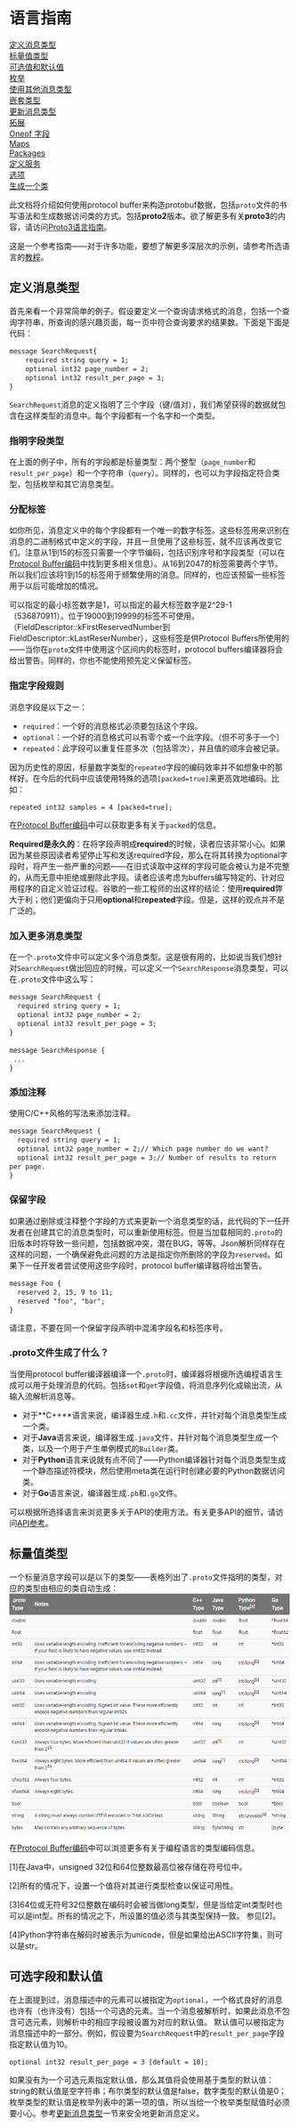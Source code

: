 语言指南
====

[定义消息类型]()  
[标量值类型]()  
[可选值和默认值]()  
[枚举]()  
[使用其他消息类型]()  
[嵌套类型]()  
[更新消息类型]()  
[拓展]()  
[Oneof 字段]()  
[Maps]()  
[Packages]()  
[定义服务]()  
[选项]()  
[生成一个类]()  

此文档将介绍如何使用protocol buffer来构造protobuf数据，包括`proto`文件的书写语法和生成数据访问类的方式。包括**proto2**版本。欲了解更多有关**proto3**的内容，请访问[Proto3语言指南]()。  

这是一个参考指南——对于许多功能，要想了解更多深层次的示例，请参考所选语言的[教程]()。  

## 定义消息类型

首先来看一个非常简单的例子。假设要定义一个查询请求格式的消息，包括一个查询字符串，所查询的感兴趣页面，每一页中符合查询要求的结果数。下面是下面是代码：  

    message SearchRequest{
    	required string query = 1;
    	optional int32 page_number = 2;
    	optional int32 result_per_page = 3;
    }  
    
`SearchRequest`消息的定义指明了三个字段（键/值对），我们希望获得的数据就包含在这样类型的消息中。每个字段都有一个名字和一个类型。

### 指明字段类型
在上面的例子中，所有的字段都是标量类型：两个整型（`page_number`和`result_per_page`）和一个字符串（`query`）。同样的，也可以为字段指定符合类型，包括枚举和其它消息类型。

### 分配标签
如你所见，消息定义中的每个字段都有一个唯一的数字标签。这些标签用来识别在消息的二进制格式中定义的字段，并且一旦使用了这些标签，就不应该再改变它们。注意从1到15的标签只需要一个字节编码，包括识别序号和字段类型（可以在[Protocol Buffer编码]()中找到更多相关信息）。从16到2047的标签需要两个字节。所以我们应该将1到15的标签用于频繁使用的消息。同样的，也应该预留一些标签用于以后可能增加的情况。

可以指定的最小标签数字是1，可以指定的最大标签数字是2^29-1（536870911）。位于19000到19999的标签不可使用。（FieldDescriptor::kFirstReservedNumber到FieldDescriptor::kLastReserNumber），这些标签是供Protocol Buffers所使用的——当你在`proto`文件中使用这个区间内的标签时，protocol buffers编译器将会给出警告。同样的，你也不能使用预先定义保留标签。


### 指定字段规则

消息字段是以下之一：
- `required`：一个好的消息格式必须要包括这个字段。
- `optional`：一个好的消息格式可以有零个或一个此字段。（但不可多于一个）
- `repeated`：此字段可以重复任意多次（包括零次），并且值的顺序会被记录。

因为历史性的原因，标量数字类型的`repeated`字段的编码效率并不如想象中的那样好。在今后的代码中应该使用特殊的选项`[packed=true]`来更高效地编码。比如：

    repeated int32 samples = 4 [packed=true];

在[Protocol Buffer编码]()中可以获取更多有关于`packed`的信息。

**Required是永久的**：在将字段声明成**required**的时候，读者应该非常小心。如果因为某些原因读者希望停止写和发送required字段，那么在将其转换为optional字段时，将产生一些严重的问题——在旧式读取中这样的字段可能会被认为是不完整的，从而无意中拒绝或删除此字段。读者应该考虑为buffers编写特定的、针对应用程序的自定义验证过程。谷歌的一些工程师的出这样的结论：使用**required**弊大于利；他们更偏向于只用**optional**和**repeated**字段。但是，这样的观点并不是广泛的。

### 加入更多消息类型

在一个`.proto`文件中可以定义多个消息类型。这是很有用的，比如说当我们想针对`SearchRequest`做出回应的时候，可以定义一个`SearchResponse`消息类型，可以在`.proto`文件中这么写：

    message SearchRequest {
      required string query = 1;
      optional int32 page_number = 2;
      optional int32 result_per_page = 3;
    }
    
    message SearchResponse {
     ...
    }

### 添加注释

使用C/C++风格的写法来添加注释。

    message SearchRequest {
      required string query = 1;
      optional int32 page_number = 2;// Which page number do we want?
      optional int32 result_per_page = 3;// Number of results to return per page.
    }

### 保留字段

如果通过删除或注释整个字段的方式来更新一个消息类型的话，此代码的下一任开发者在创建其它的消息类型时，可以重新使用标签。但是当加载相同的`.proto`的旧版本时将导致一些问题，包括数据冲突，潜在BUG，等等。Json解析同样存在这样的问题，一个确保避免此问题的方法是指定你所删除的字段为`reserved`。如果下一任开发者尝试使用这些字段时，protocol buffer编译器将给出警告。

    message Foo {
      reserved 2, 15, 9 to 11;
      reserved "foo", "bar";
    }

请注意，不要在同一个保留字段声明中混淆字段名和标签序号。

### **.proto**文件生成了什么？

当使用protocol buffer编译器编译一个`.proto`时，编译器将根据所选编程语言生成可以用于处理消息的代码。包括`set`和`get`字段值，将消息序列化成输出流，从输入流解析消息等。

- 对于**C++**语言来说，编译器生成`.h`和`.cc`文件，并针对每个消息类型生成一个类。
- 对于**Java**语言来说，编译器生成`.java`文件，并针对每个消息类型生成一个类，以及一个用于产生单例模式的`Builder`类。
- 对于**Python**语言来说就有点不同了——Python编译器针对每个消息类型生成一个静态描述符模块，然后使用meta类在运行时创建必要的Python数据访问类。
- 对于**Go**语言来说，编译器生成`.pb`和`.go`文件。

可以根据所选择语言来浏览更多关于API的使用方法。有关更多API的细节，请访问[API参考]()。

## 标量值类型

一个标量消息字段可以是以下的类型——表格列出了`.proto`文件指明的类型，对应的类型由相应的类自动生成：
![](./Image/标量类型列表.png)

在[Protocol Buffer编码](https://developers.google.com/protocol-buffers/docs/encoding)中可以浏览更多有关于编程语言的类型编码信息。

[1]在Java中，unsigned 32位和64位整数最高位被存储在符号位中。

[2]所有的情况下，设置一个值将对其进行类型检查以保证可用性。

[3]64位或无符号32位整数在编码时会被当做long类型，但是当给定int类型时也可以是int型。所有的情况之下，所设置的值必须与其类型保持一致。
参见[2]。

[4]Python字符串在解码时被表示为unicode，但是如果给出ASCII字符集，则可以是str。

## 可选字段和默认值

在上面提到过，消息描述中的元素可以被指定为`optional`，一个格式良好的消息也许有（也许没有）包括一个可选的元素。当一个消息被解析时，如果此消息不包含可选元素，则解析中的相应字段被设置为对应的默认值。
默认值可以被指定为消息描述中的一部分。例如，假设要为`SearchRequest`中的`result_per_page`字段指定默认值为10。

    optional int32 result_per_page = 3 [default = 10];

如果没有为一个可选元素指定默认值，那么其值将会使用基于类型的默认值：string的默认值是空字符串；布尔类型的默认值是false，数字类型的默认值是0；枚举类型的默认值是枚举列表中的第一项的值，所以当给一个枚举类型赋值时必须要小心。参考[更新消息类型]()一节来安全地更新消息定义。